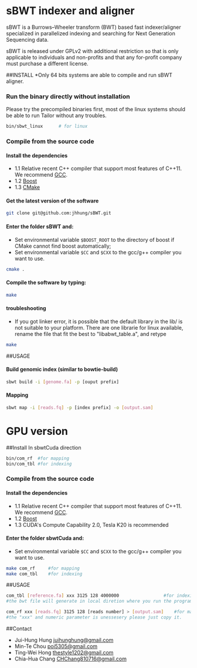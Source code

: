 sBWT indexer and aligner
=========
sBWT is a Burrows–Wheeler transform (BWT) based fast indexer/aligner specialized in parallelized indexing and searching for Next Generation Sequencing data. 

sBWT is released under GPLv2 with additional restriction so that is only applicable to individuals and non-profits and that any for-profit company must purchase a different license.    

##INSTALL
*Only 64 bits systems are able to compile and run sBWT aligner.
    
### Run the binary directly without installation 
Please try the precompiled binaries first, most of the linux systems should be able to run Tailor without any troubles.
```bash
bin/sbwt_linux 		# for linux
```

### Compile from the source code
#### Install the dependencies
- 1.1 Relative recent C++ compiler that support most features of C++11. We recommend [GCC](http://gcc.gnu.org/).
- 1.2 [Boost](http://www.boost.org/users/download/)
- 1.3 [CMake](http://www.cmake.org/)

#### Get the latest version of the software
```bash
git clone git@github.com:jhhung/sBWT.git
```

#### Enter the folder sBWT and:
- Set environmental variable `$BOOST_ROOT` to the directory of boost if CMake cannot find boost automatically;
- Set environmental variable `$CC` and `$CXX` to the gcc/g++ compiler you want to use.	
```bash
cmake .
```

#### Compile the software by typing:
```bash
make
```

#### troubleshooting
- If you got linker error, it is possible that the default library in the lib/ is not suitable to your platform. 
 There are one librarie for linux available, rename the file that fit the best to "libabwt_table.a",
 and retype 
```bash
make
```
	
##USAGE

#### Build genomic index (similar to bowtie-build)
```bash
sbwt build -i [genome.fa] -p [ouput prefix]
```

#### Mapping 
```bash
sbwt map -i [reads.fq] -p [index prefix] -o [output.sam]
```

GPU version
===========

##Install
In sbwtCuda direction
```bash
bin/com_rf	#for mapping
bin/com_tbl	#for indexing
```
### Compile from the source code
#### Install the dependencies
- 1.1 Relative recent C++ compiler that support most features of C++11. We recommend [GCC](http://gcc.gnu.org/).
- 1.2 [Boost](http://www.boost.org/users/download/)
- 1.3 CUDA's Compute Capability 2.0, Tesla K20 is recommended


#### Enter the folder sbwtCuda and:
- Set environmental variable `$CC` and `$CXX` to the gcc/g++ compiler you want to use.
```bash
make com_rf		#for mapping
make com_tbl	#for indexing
```

##USAGE
```bash
com_tbl [reference.fa] xxx 3125 128 4000000					#for indexing
#the bwt file will generate in local diretion where you run the program.

com_rf xxx [reads.fq] 3125 128 [reads number] > [output.sam] 	#for mapping
#the "xxx" and numeric parameter is unessesery please just copy it.
```


##Contact
- Jui-Hung Hung <juihunghung@gmail.com>
- Min-Te Chou <poi5305@gmail.com>
- Ting-Wei Hong <thestyle1202@gmail.com>
- Chia-Hua Chang <CHChang810716@gmail.com>


